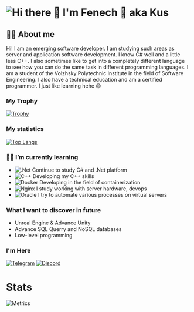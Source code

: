 # ![Hi there 👋 I'm Fenech 🦊 aka Kus](https://img.shields.io/static/v1?message=Hey%21%20I%27m%20Fenech%20aka%20Kus&label=Owner&logo=dotnet&logoColor=000000&style=social)


## 💁‍♂️ About me

Hi! I am an emerging software developer. I am studying such areas as server and application software development. I know C# well and a little less C++. I also sometimes like to get into a completely different language to see how you can do the same task in different programming languages. I am a student of the Volzhsky Polytechnic Institute in the field of Software Engineering. I also have a technical education and am a certified programmer. I just like learning hehe 😊

### My Trophy
[![Trophy](https://github-profile-trophy.vercel.app/?username=fenechkus)](https://github.com/ryo-ma/github-profile-trophy)  

### My statistics
[![Top Langs](https://github-readme-stats.vercel.app/api/top-langs/?username=fenechkus&layout=compact)](https://github.com/anuraghazra/github-readme-stats)

### 🏋️‍♂️ I’m currently learning

- ![.Net](https://img.shields.io/badge/.NET-5C2D91?style=for-the-badge&logo=.net&logoColor=white) Continue to study C# and .Net platform
- ![C++](https://img.shields.io/badge/c++-%2300599C.svg?style=for-the-badge&logo=c%2B%2B&logoColor=white) Developing my C++ skills
- ![Docker](https://img.shields.io/badge/docker-%230db7ed.svg?style=for-the-badge&logo=docker&logoColor=white) Developing in the field of containerization
- ![Nginx](https://img.shields.io/badge/nginx-%23009639.svg?style=for-the-badge&logo=nginx&logoColor=white) I study working with server hardware, devops
- ![Oracle](https://img.shields.io/badge/Oracle-F80000?style=for-the-badge&logo=oracle&logoColor=white) I try to automate various processes on virtual servers

### What I want to discover in future

- Unreal Engine & Advance Unity
- Advance SQL Querry and NoSQL databases
- Low-level programming

### I'm Here

[![Telegram](https://img.shields.io/badge/Telegram-2CA5E0?style=for-the-badge&logo=telegram&logoColor=white)](https://t.me/FenechM)
[![Discord](https://img.shields.io/badge/Discord-%235865F2.svg?style=for-the-badge&logo=discord&logoColor=white)](https://discord.com/users/283577988791140352)

# Stats
![Metrics](https://metrics.lecoq.io/?template=classic&isocalendar=1&base=header%2C%20activity%2C%20community%2C%20repositories%2C%20metadata&base.indepth=false&base.hireable=false&base.skip=false&isocalendar=false&isocalendar.duration=full-year&config.timezone=Europe%2FVolgograd)
